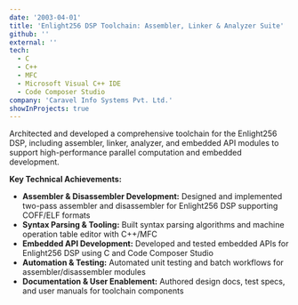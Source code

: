 ```yaml
---
date: '2003-04-01'
title: 'Enlight256 DSP Toolchain: Assembler, Linker & Analyzer Suite'
github: ''
external: ''
tech:
  - C
  - C++
  - MFC
  - Microsoft Visual C++ IDE
  - Code Composer Studio
company: 'Caravel Info Systems Pvt. Ltd.'
showInProjects: true
---
```


Architected and developed a comprehensive toolchain for the Enlight256 DSP, including assembler, linker, analyzer, and embedded API modules to support high-performance parallel computation and embedded development.

**Key Technical Achievements:**

- **Assembler & Disassembler Development:** Designed and implemented two-pass assembler and disassembler for Enlight256 DSP supporting COFF/ELF formats
- **Syntax Parsing & Tooling:** Built syntax parsing algorithms and machine operation table editor with C++/MFC
- **Embedded API Development:** Developed and tested embedded APIs for Enlight256 DSP using C and Code Composer Studio
- **Automation & Testing:** Automated unit testing and batch workflows for assembler/disassembler modules
- **Documentation & User Enablement:** Authored design docs, test specs, and user manuals for toolchain components

